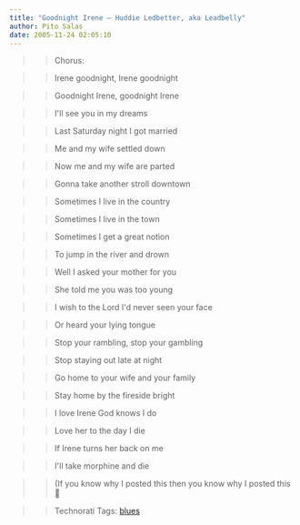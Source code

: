 ```yaml
---
title: "Goodnight Irene – Huddie Ledbetter, aka Leadbelly"
author: Pito Salas
date: 2005-11-24 02:05:10
---
```


>>

>> Chorus:

>>

>> Irene goodnight, Irene goodnight

>>

>> Goodnight Irene, goodnight Irene

>>

>> I'll see you in my dreams

>>

>> Last Saturday night I got married

>>

>> Me and my wife settled down

>>

>> Now me and my wife are parted

>>

>> Gonna take another stroll downtown

>>

>> Sometimes I live in the country

>>

>> Sometimes I live in the town

>>

>> Sometimes I get a great notion

>>

>> To jump in the river and drown

>>

>> Well I asked your mother for you

>>

>> She told me you was too young

>>

>> I wish to the Lord I'd never seen your face

>>

>> Or heard your lying tongue

>>

>> Stop your rambling, stop your gambling

>>

>> Stop staying out late at night

>>

>> Go home to your wife and your family

>>

>> Stay home by the fireside bright

>>

>> I love Irene God knows I do

>>

>> Love her to the day I die

>>

>> If Irene turns her back on me

>>

>> I'll take morphine and die

>>

>> (If you know why I posted this then you know why I posted this 🙂

>>

>> Technorati Tags: [blues](<http://www.technorati.com/tag/blues>)


